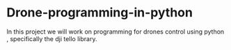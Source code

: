 # Drone-programming-in-python
In this project we will work on programming for drones control using python , specifically the dji tello library.
